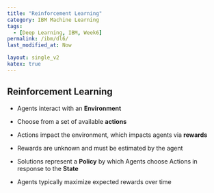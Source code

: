 ```yaml
---
title: "Reinforcement Learning"
category: IBM Machine Learning
tags:
  - [Deep Learning, IBM, Week6]
permalink: /ibm/dl6/
last_modified_at: Now

layout: single_v2
katex: true
---
```


## Reinforcement Learning
- Agents interact with an **Environment**
- Choose from a set of available **actions**
- Actions impact the environment, which impacts agents via **rewards**
- Rewards are unknown and must be estimated by the agent

- Solutions represent a **Policy** by which Agents choose Actions in response to the **State**
- Agents typically maximize expected rewards over time